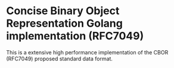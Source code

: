 # Concise Binary Object Representation Golang implementation (RFC7049)

This is a extensive high performance implementation of the CBOR (RFC7049)
proposed standard data format.
